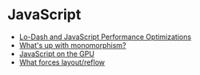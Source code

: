 # JavaScript

+ [Lo-Dash and JavaScript Performance Optimizations](https://www.youtube.com/watch?v=cD9utLH3QOk)
+ [What's up with monomorphism?](http://mrale.ph/blog/2015/01/11/whats-up-with-monomorphism.html)
+ [JavaScript on the GPU](https://www.youtube.com/watch?v=ZcuMwjtAVqc)
+ [What forces layout/reflow](https://gist.github.com/paulirish/5d52fb081b3570c81e3a)
